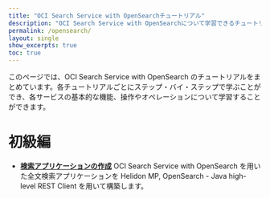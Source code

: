 ```yaml
---
title: "OCI Search Service with OpenSearchチュートリアル"
description: "OCI Search Service with OpenSearchについて学習できるチュートリアル集です。"
permalink: /opensearch/
layout: single
show_excerpts: true
toc: true
---
```


このページでは、OCI Search Service with OpenSearch のチュートリアルをまとめています。各チュートリアルごとにステップ・バイ・ステップで学ぶことができ、各サービスの基本的な機能、操作やオペレーションについて学習することができます。

# 初級編

- **[検索アプリケーションの作成](/ocitutorials/opensearch/search-application-for-beginners/)** OCI Search Service with OpenSearch を用いた全文検索アプリケーションを Helidon MP, OpenSearch - Java high-level REST Client を用いて構築します。

<!-- # 中級編 -->
